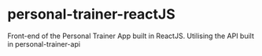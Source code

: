 # personal-trainer-reactJS
Front-end of the Personal Trainer App built in ReactJS. Utilising the API built in personal-trainer-api
